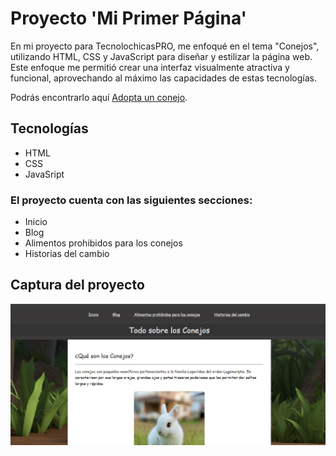 # Proyecto 'Mi Primer Página'

En mi proyecto para TecnolochicasPRO, me enfoqué en el tema "Conejos", utilizando HTML, CSS y JavaScript para diseñar y estilizar la página web. Este enfoque me permitió crear una interfaz visualmente atractiva y funcional, aprovechando al máximo las capacidades de estas tecnologías.

Podrás encontrarlo aquí [Adopta un conejo](https://primera-pagina-zeta.vercel.app/#).

## Tecnologías 
* HTML
* CSS
* JavaSript

### El proyecto cuenta con las siguientes secciones:
* Inicio
* Blog
* Alimentos prohibidos para los conejos
* Historias del cambio

## Captura del proyecto
![Captura del proyecto](/Images/captura.png)



